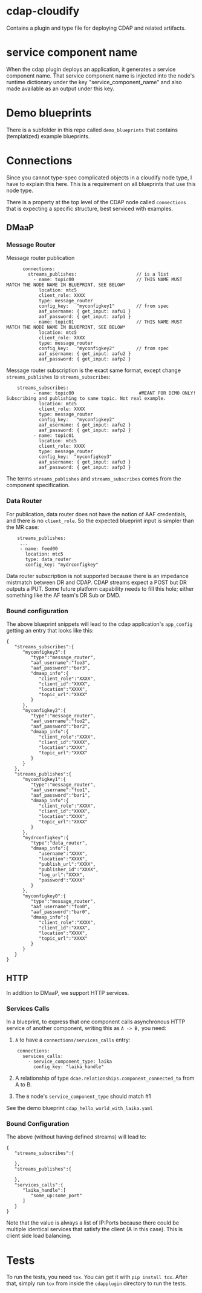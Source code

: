 # cdap-cloudify
Contains a plugin and type file for deploying CDAP and related artifacts.

# service component name
When the cdap plugin deploys an application, it generates a service component name. That service component name is injected
into the node's runtime dictionary under the key "service_component_name" and also made available as an output under this key. 

# Demo blueprints
There is a subfolder in this repo called `demo_blueprints` that contains (templatized) example blueprints. 

# Connections
Since you cannot type-spec complicated objects in a cloudify node type, I have to explain this here. This is a requirement on all blueprints that use this node type. 

There is a property at the top level of the CDAP node called `connections` that is expecting a specific structure, best serviced with examples.

## DMaaP

### Message Router
Message router publication
```
      connections:
        streams_publishes:                      // is a list
          - name: topic00                       // THIS NAME MUST MATCH THE NODE NAME IN BLUEPRINT, SEE BELOW*
            location: mtc5
            client_role: XXXX
            type: message_router
            config_key:   "myconfigkey1"        // from spec
            aaf_username: { get_input: aafu1 }
            aaf_password: { get_input: aafp1 }
          - name: topic01                       // THIS NAME MUST MATCH THE NODE NAME IN BLUEPRINT, SEE BELOW*
            location: mtc5
            client_role: XXXX
            type: message_router
            config_key:   "myconfigkey2"        // from spec
            aaf_username: { get_input: aafu2 }
            aaf_password: { get_input: aafp2 }
```
Message router subscription is the exact same format, except change `streams_publishes` to `streams_subscribes`:
```
    streams_subscribes: 
          - name: topic00                        #MEANT FOR DEMO ONLY! Subscribing and publishing to same topic. Not real example.
            location: mtc5
            client_role: XXXX
            type: message_router
            config_key:   "myconfigkey2"
            aaf_username: { get_input: aafu2 }
            aaf_password: { get_input: aafp2 }
          - name: topic01
            location: mtc5
            client_role: XXXX
            type: message_router
            config_key:  "myconfigkey3"
            aaf_username: { get_input: aafu3 }
            aaf_password: { get_input: aafp3 }
```
The terms `streams_publishes` and `streams_subscribes` comes from the component specification. 

### Data Router
For publication, data router does not have the notion of AAF credentials, and there is no `client_role`. So the expected blueprint input is simpler than the MR case:
```
    streams_publishes:
     ...
     - name: feed00 
       location: mtc5
       type: data_router
       config_key: "mydrconfigkey"
```

Data router subscription is not supported because there is an impedance mistmatch between DR and CDAP.
CDAP streams expect a POST but DR outputs a PUT.
Some future platform capability needs to fill this hole; either something like the AF team's DR Sub or DMD. 

### Bound configuration
The above blueprint snippets will lead to the cdap application's `app_config` getting an entry that looks like this:
```
{  
   "streams_subscribes":{  
      "myconfigkey3":{  
         "type":"message_router",
         "aaf_username":"foo3",
         "aaf_password":"bar3",
         "dmaap_info":{  
            "client_role":"XXXX",
            "client_id":"XXXX",
            "location":"XXXX",
            "topic_url":"XXXX"
         }
      },
      "myconfigkey2":{  
         "type":"message_router",
         "aaf_username":"foo2",
         "aaf_password":"bar2",
         "dmaap_info":{  
            "client_role":"XXXX",
            "client_id":"XXXX",
            "location":"XXXX",
            "topic_url":"XXXX"
         }
      }
   },
   "streams_publishes":{  
      "myconfigkey1":{  
         "type":"message_router",
         "aaf_username":"foo1",
         "aaf_password":"bar1",
         "dmaap_info":{  
            "client_role":"XXXX",
            "client_id":"XXXX",
            "location":"XXXX",
            "topic_url":"XXXX"
         }
      },
      "mydrconfigkey":{  
         "type":"data_router",
         "dmaap_info":{  
            "username":"XXXX",
            "location":"XXXX",
            "publish_url":"XXXX",
            "publisher_id":"XXXX",
            "log_url":"XXXX",
            "password":"XXXX"
         }
      },
      "myconfigkey0":{  
         "type":"message_router",
         "aaf_username":"foo0",
         "aaf_password":"bar0",
         "dmaap_info":{  
            "client_role":"XXXX",
            "client_id":"XXXX",
            "location":"XXXX",
            "topic_url":"XXXX"
         }
      }
   }
}
```
## HTTP
In addition to DMaaP, we support  HTTP services.

### Services Calls
In a blueprint, to express that one component calls asynchronous HTTP service of another component, writing this as `A -> B,` you need:

1. `A` to have a `connections/services_calls` entry:
```
    connections:
      services_calls:
        - service_component_type: laika
          config_key: "laika_handle"
```
2. A relationship of type `dcae.relationships.component_connected_to` from A to B.

3. The `B` node's `service_component_type` should match #1

See the demo blueprint `cdap_hello_world_with_laika.yaml`

### Bound Configuration

The above (without having defined streams) will lead to:
```
{  
   "streams_subscribes":{  

   },
   "streams_publishes":{  

   },
   "services_calls":{  
      "laika_handle":[  
         "some_up:some_port"
      ]
   }
}
```
Note that the value is always a list of IP:Ports because there could be multiple identical services that satisfy the client (A in this case). This is client side load balancing. 

# Tests
To run the tests, you need `tox`. You can get it with `pip install tox`. After that, simply run `tox` from inside the `cdapplugin` directory to run the tests.
